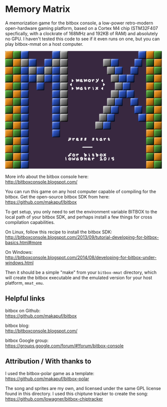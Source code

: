 # Memory Matrix

A memorization game for the bitbox console, a low-power retro-modern open-hardware 
gaming platform, based on a Cortex M4 chip (STM32F407 specfically, with a clockrate
of 168MHz and 192KB of RAM) and absolutely no GPU.  I haven't tested this code
to see if it even runs on one, but you can play bitbox-mmat on a host computer.

![Picture of intro screen](https://github.com/lowagner/lowagner.github.io/blob/master/i/mmat.gif)

More info about the bitbox console here:  
http://bitboxconsole.blogspot.com/

You can run this game on any host computer capable of compiling for the bitbox.  Get
the open-source bitbox SDK from here:  
https://github.com/makapuf/bitbox

To get setup, you only need to set the environment variable BITBOX to the local path
of your bitbox SDK, and perhaps install a few things for cross compilation capabilities.

On Linux, follow this recipe to install the bitbox SDK:  
http://bitboxconsole.blogspot.com/2013/09/tutorial-developing-for-bitbox-basics.html#more

On Windows:  
http://bitboxconsole.blogspot.com/2014/08/developing-for-bitbox-under-windows.html

Then it should be a simple "make" from your `bitbox-mmat` directory, which will
create the bitbox executable and the emulated version for your host platform,
`mmat_emu`.


## Helpful links

bitbox on Github:  
https://github.com/makapuf/bitbox

bitbox blog:  
http://bitboxconsole.blogspot.com/

bitbox Google group:  
https://groups.google.com/forum/#!forum/bitbox-console


## Attribution / With thanks to

I used the bitbox-polar game as a template:  
https://github.com/makapuf/bitbox-polar 

The song and sprites are my own, and licensed under 
the same GPL license found in this directory.  I used
this chiptune tracker to create the song:  
https://github.com/lowagner/bitbox-chiptracker
